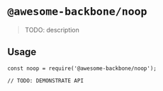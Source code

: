 # `@awesome-backbone/noop`

> TODO: description

## Usage

```
const noop = require('@awesome-backbone/noop');

// TODO: DEMONSTRATE API
```
